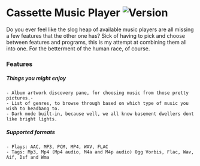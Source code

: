 # Cassette Music Player ![Version](https://img.shields.io/badge/Version-v0.1--alpha-red "alpha")

Do you ever feel like the slog heap of available music players are all missing a few features that the other one has? Sick of having to pick and choose between features and programs, this is my attempt at combining them all into one. For the betterment of the human race, of course.

### Features

##### Things you might enjoy
```
- Album artwork discovery pane, for choosing music from those pretty pictures.- 
- List of genres, to browse through based on which type of music you wish to headbang to.
- Dark mode built-in, because well, we all know basement dwellers dont like bright lights.
```
##### Supported formats
```
- Plays: AAC, MP3, PCM, MP4, WAV, FLAC
- Tags: Mp3, Mp4 (Mp4 audio, M4a and M4p audio) Ogg Vorbis, Flac, Wav, Aif, Dsf and Wma
```